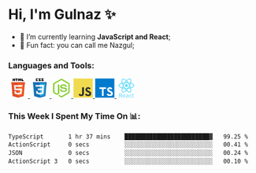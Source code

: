 <h1 align="left">Hi, I'm Gulnaz ✨</h1>
<!--  <img src="https://komarev.com/ghpvc/?username=funchosa&label=Profile%20views&color=0e75b6&style=flat" alt="funchosa"  />  -->

- 🌱 I’m currently learning **JavaScript and React**;
- 👾 Fun fact: you can call me Nazgul;
<h3 align="left">Languages and Tools:</h3>

<p align="left"> 
<!-- html5 -->
<a href="https://www.w3.org/html/" target="_blank" rel="noreferrer">   
<img src="https://raw.githubusercontent.com/devicons/devicon/master/icons/html5/html5-original-wordmark.svg" alt="html5" width="40" height="40"/> </a> 
<!-- css3 -->
<a href="https://www.w3schools.com/css/" target="_blank" rel="noreferrer"> 
<img src="https://raw.githubusercontent.com/devicons/devicon/master/icons/css3/css3-original-wordmark.svg" alt="css3" width="40" height="40"/> </a> 
<!-- nodejs -->
<a href="https://nodejs.org/" target="_blank" rel="noreferrer"> 
<img src="https://raw.githubusercontent.com/devicons/devicon/master/icons/nodejs/nodejs-original.svg" alt="css3" width="40" height="40"/> </a> 
<!-- javascript -->
<a href="https://developer.mozilla.org/en-US/docs/Web/JavaScript" target="_blank" rel="noreferrer">   
<img src="https://raw.githubusercontent.com/devicons/devicon/master/icons/javascript/javascript-original.svg" alt="javascript" width="40" height="40"/> </a>
<!-- typescript -->
<a href="https://www.typescriptlang.org" target="_blank" rel="noreferrer">   
<img src="https://raw.githubusercontent.com/devicons/devicon/master/icons/typescript/typescript-original.svg" alt="typescript" width="40" height="40"/> </a> 
<!-- react -->
<a href="https://reactjs.org/" target="_blank" rel="noreferrer">   
<img src="https://raw.githubusercontent.com/devicons/devicon/master/icons/react/react-original-wordmark.svg" alt="react" width="40" height="40"/> </a> 
  
<!-- <a href="https://www.docker.com" target="_blank" rel="noreferrer">   
<img src="https://raw.githubusercontent.com/devicons/devicon/master/icons/docker/docker-original-wordmark.svg" alt="react" width="40" height="40"/> </a> 

<a href="https://www.mongodb.com" target="_blank" rel="noreferrer">   
<img src="https://raw.githubusercontent.com/devicons/devicon/master/icons/mongodb/mongodb-original-wordmark.svg" alt="react" width="40" height="40"/> </a> 

<a href="https://www.npmjs.com" target="_blank" rel="noreferrer">   
<img src="https://raw.githubusercontent.com/devicons/devicon/master/icons/npm/npm-original-wordmark.svg" alt="react" width="40" height="40"/> </a> 

<a href="https://code.visualstudio.com" target="_blank" rel="noreferrer">   
<img src="https://raw.githubusercontent.com/devicons/devicon/master/icons/visualstudio/visualstudio-plain-wordmark.svg" alt="react" width="40" height="40"/> </a> 
 -->


  
<h3 align="left">This Week I Spent My Time On 📊:</h3>
<!--START_SECTION:waka-->

```txt
TypeScript       1 hr 37 mins    ████████████████████████▓   99.25 %
ActionScript     0 secs          ░░░░░░░░░░░░░░░░░░░░░░░░░   00.41 %
JSON             0 secs          ░░░░░░░░░░░░░░░░░░░░░░░░░   00.24 %
ActionScript 3   0 secs          ░░░░░░░░░░░░░░░░░░░░░░░░░   00.10 %
```

<!--END_SECTION:waka-->
